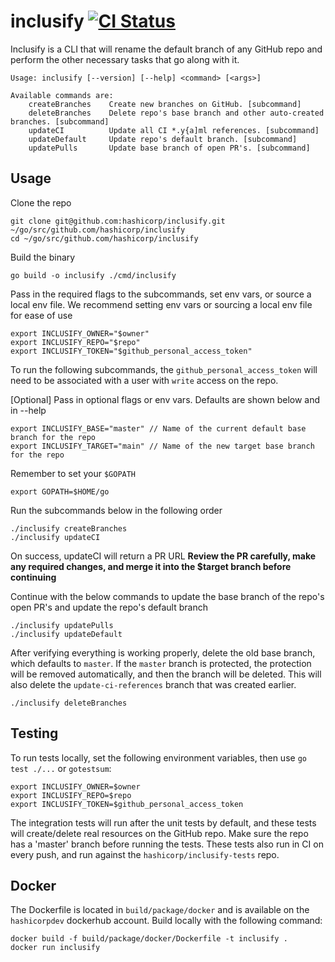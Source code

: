 # inclusify [![CI Status](https://circleci.com/gh/hashicorp/inclusify.svg?style=svg&circle-token=0ae7a4e49ff1f990f45536f92c62dab322f13113)](https://circleci.com/gh/hashicorp/inclusify/tree/master)

Inclusify is a CLI that will rename the default branch of any GitHub repo and perform the other necessary tasks that go along with it. 

```
Usage: inclusify [--version] [--help] <command> [<args>]

Available commands are:
    createBranches    Create new branches on GitHub. [subcommand]
    deleteBranches    Delete repo's base branch and other auto-created branches. [subcommand]
    updateCI          Update all CI *.y{a]ml references. [subcommand]
    updateDefault     Update repo's default branch. [subcommand]
    updatePulls       Update base branch of open PR's. [subcommand]
```

## Usage

Clone the repo
```
git clone git@github.com:hashicorp/inclusify.git ~/go/src/github.com/hashicorp/inclusify
cd ~/go/src/github.com/hashicorp/inclusify
```

Build the binary
```
go build -o inclusify ./cmd/inclusify
```

Pass in the required flags to the subcommands, set env vars, or source a local env file. We recommend setting env vars or sourcing a local env file for ease of use
```
export INCLUSIFY_OWNER="$owner"
export INCLUSIFY_REPO="$repo"
export INCLUSIFY_TOKEN="$github_personal_access_token"
```

To run the following subcommands, the `github_personal_access_token` will need to be associated with a user with `write` access on the repo.

[Optional] Pass in optional flags or env vars. Defaults are shown below and in --help
```
export INCLUSIFY_BASE="master" // Name of the current default base branch for the repo
export INCLUSIFY_TARGET="main" // Name of the new target base branch for the repo
```

Remember to set your `$GOPATH`
```
export GOPATH=$HOME/go
```

Run the subcommands below in the following order
```
./inclusify createBranches
./inclusify updateCI
```

On success, updateCI will return a PR URL
**Review the PR carefully, make any required changes, and merge it into the $target branch before continuing**

Continue with the below commands to update the base branch of the repo's open PR's and update the repo's default branch
```
./inclusify updatePulls
./inclusify updateDefault
```

After verifying everything is working properly, delete the old base branch, which defaults to `master`. If the `master` branch is protected, the protection will be removed automatically, and then the branch will be deleted.  This will also delete the `update-ci-references` branch that was created earlier. 
```
./inclusify deleteBranches
```

## Testing

To run tests locally, set the following environment variables, then use `go test ./...` or `gotestsum`:

```
export INCLUSIFY_OWNER=$owner
export INCLUSIFY_REPO=$repo
export INCLUSIFY_TOKEN=$github_personal_access_token
```

The integration tests will run after the unit tests by default, and these tests will create/delete real resources on the GitHub repo. Make sure the repo has a 'master' branch before running the tests. These tests also run in CI on every push, and run against the `hashicorp/inclusify-tests` repo. 

## Docker

The Dockerfile is located in `build/package/docker` and is available on the `hashicorpdev` dockerhub account. Build locally with the following command:

```
docker build -f build/package/docker/Dockerfile -t inclusify .
docker run inclusify
```